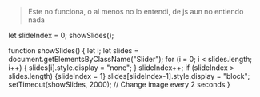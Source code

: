 
>Este no funciona, o al menos no lo entendi, de js aun no entiendo nada

let slideIndex = 0;
showSlides();

function showSlides() {
  let i;
  let slides = document.getElementsByClassName("Slider");
  for (i = 0; i < slides.length; i++) {
    slides[i].style.display = "none";
  }
  slideIndex++;
  if (slideIndex > slides.length) {slideIndex = 1}
  slides[slideIndex-1].style.display = "block";
  setTimeout(showSlides, 2000); // Change image every 2 seconds
}
